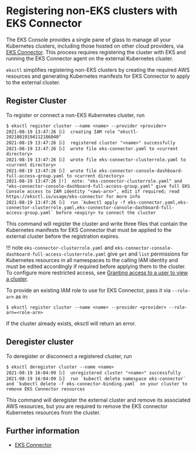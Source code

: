 # Registering non-EKS clusters with EKS Connector
The EKS Console provides a single pane of glass to manage all your Kubernetes clusters, including those hosted on
other cloud providers, via [EKS Connector][eks-user-guide]. This process requires registering the cluster with EKS and running the
EKS Connector agent on the external Kubernetes cluster.

`eksctl` simplifies registering non-EKS clusters by creating the required AWS resources and generating Kubernetes manifests
for EKS Connector to apply to the external cluster.


## Register Cluster
To register or connect a non-EKS Kubernetes cluster, run

```shell
$ eksctl register cluster --name <name> --provider <provider>
2021-08-19 13:47:26 [ℹ]  creating IAM role "eksctl-20210819194112186040"
2021-08-19 13:47:26 [ℹ]  registered cluster "<name>" successfully
2021-08-19 13:47:26 [ℹ]  wrote file eks-connector.yaml to <current directory>
2021-08-19 13:47:26 [ℹ]  wrote file eks-connector-clusterrole.yaml to <current directory>
2021-08-19 13:47:26 [ℹ]  wrote file eks-connector-console-dashboard-full-access-group.yaml to <current directory>
2021-08-19 13:47:26 [!]  note: "eks-connector-clusterrole.yaml" and "eks-connector-console-dashboard-full-access-group.yaml" give full EKS Console access to IAM identity "<aws-arn>", edit if required; read https://eksctl.io/usage/eks-connector for more info
2021-08-19 13:47:26 [ℹ]  run `kubectl apply -f eks-connector.yaml,eks-connector-clusterrole.yaml,eks-connector-console-dashboard-full-access-group.yaml` before <expiry> to connect the cluster

```

This command will register the cluster and write three files that contain the Kubernetes manifests for EKS Connector
that must be applied to the external cluster before the registration expires.

!!! note
    `eks-connector-clusterrole.yaml` and `eks-connector-console-dashboard-full-access-clusterrole.yaml` give `get` and `list` permissions for Kubernetes resources
    in all namespaces to the calling IAM identity and must be edited accordingly if required before applying them to the cluster.
    To configure more restricted access, see [Granting access to a user to view a cluster](https://docs.aws.amazon.com/eks/latest/userguide/connector-grant-access.html).

To provide an existing IAM role to use for EKS Connector, pass it via `--role-arn` as in:

```shell
$ eksctl register cluster --name <name> --provider <provider> --role-arn=<role-arn>
```


If the cluster already exists, eksctl will return an error.


## Deregister cluster

To deregister or disconnect a registered cluster, run

```shell
$ eksctl deregister cluster --name <name>
2021-08-19 16:04:09 [ℹ]  unregistered cluster "<name>" successfully
2021-08-19 16:04:09 [ℹ]  run `kubectl delete namespace eks-connector` and `kubectl delete -f eks-connector-binding.yaml` on your cluster to remove EKS Connector resources
```

This command will deregister the external cluster and remove its associated AWS resources, but you are required to remove the
EKS connector Kubernetes resources from the cluster.


## Further information

- [EKS Connector][eks-user-guide]

[eks-user-guide]: https://docs.aws.amazon.com/eks/latest/userguide/eks-connector.html
